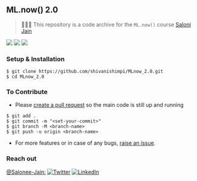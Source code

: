 
## ML.now() 2.0

> 👩🏻‍💻  This repository is a code archive for the `ML.now()` course [Saloni Jain](https://github.com/Salonee-Jain)


![](https://img.shields.io/badge/TensorFlow-v2.4.0-informational?style=flat&logo=data:image/svg%2bxml;base64,<BASE64_DATA>)
![](https://img.shields.io/badge/Python-v3.9-informational?style=flat&logo=<LOGO_NAME>&logoColor=white&color=2bbc8a)
![](https://img.shields.io/badge/Shell-Zsh-informational?style=flat&logo=<LOGO_NAME>&logoColor=white&color=5a4fcf)




### Setup & Installation

```
$ git clone https://github.com/shivanishimpi/MLnow_2.0.git
$ cd MLnow_2.0
```

### To Contribute

- Please [create a pull request](https://github.com/Salonee-Jain/MLnow_2.0/pulls) so the main code is still up and running

```
$ git add .
$ git commit -m "<set-your-commit>"
$ git branch -M <branch-name>
$ git push -u origin <branch-name>
```

- For more features or in case of any bugs, [raise an issue](https://github.com/Salonee-Jain/MLnow_2.0/issues).

### Reach out

[@Salonee-Jain:](https://github.com/Salonee-Jain)
[![Twitter][1.2]][1]
[![LinkedIn][2.2]][2]

[1.2]: https://user-images.githubusercontent.com/26264600/88994487-151cad00-d31b-11ea-8795-da01dd1f29d7.png
[2.2]: https://user-images.githubusercontent.com/26264600/88994287-99226500-d31a-11ea-9a80-a91afd654777.png

[1]: https://twitter.com/SaloniJain__
[2]: https://www.linkedin.com/in/saloni--jain/
